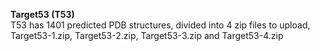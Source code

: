 **Target53 (T53)** \
T53 has 1401 predicted PDB structures, divided into 4 zip files to upload, Target53-1.zip, Target53-2.zip, Target53-3.zip and Target53-4.zip
